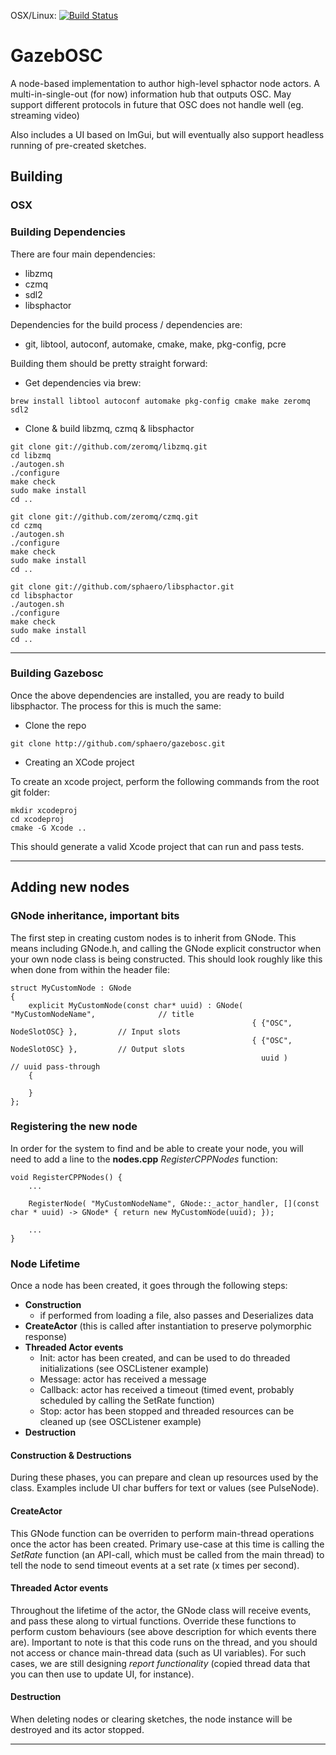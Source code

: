 OSX/Linux: [![Build Status](https://api.travis-ci.org/aaronvark/gazebosc.png?branch=master)](https://travis-ci.org/aaronvark/gazebosc)

# GazebOSC

A node-based implementation to author high-level sphactor node actors. A multi-in-single-out (for now) information hub that outputs OSC. May support different protocols in future that OSC does not handle well (eg. streaming video)

Also includes a UI based on ImGui, but will eventually also support headless running of pre-created sketches.


## Building

### OSX

### Building Dependencies

There are four main dependencies:

 * libzmq
 * czmq
 * sdl2
 * libsphactor

Dependencies for the build process / dependencies are:

   * git, libtool, autoconf, automake, cmake, make, pkg-config, pcre

Building them should be pretty straight forward:

 * Get dependencies via brew:
```
brew install libtool autoconf automake pkg-config cmake make zeromq sdl2
```
 * Clone & build libzmq, czmq & libsphactor
```
git clone git://github.com/zeromq/libzmq.git
cd libzmq
./autogen.sh
./configure
make check
sudo make install
cd ..

git clone git://github.com/zeromq/czmq.git
cd czmq
./autogen.sh 
./configure 
make check
sudo make install
cd ..

git clone git://github.com/sphaero/libsphactor.git
cd libsphactor
./autogen.sh
./configure 
make check
sudo make install
cd ..
```

---

### Building Gazebosc

Once the above dependencies are installed, you are ready to build libsphactor. The process for this is much the same:

 * Clone the repo
```
git clone http://github.com/sphaero/gazebosc.git
```
 * Creating an XCode project

To create an xcode project, perform the following commands from the root git folder:

```
mkdir xcodeproj
cd xcodeproj
cmake -G Xcode ..
```
This should generate a valid Xcode project that can run and pass tests.

---

## Adding new nodes

### GNode inheritance, important bits

The first step in creating custom nodes is to inherit from GNode. This means including GNode.h, and calling the GNode explicit constructor when your own node class is being constructed. This should look roughly like this when done from within the header file:

```
struct MyCustomNode : GNode
{
    explicit MyCustomNode(const char* uuid) : GNode(   "MyCustomNodeName",              // title
                                                      { {"OSC", NodeSlotOSC} },         // Input slots
                                                      { {"OSC", NodeSlotOSC} },         // Output slots
                                                        uuid )                          // uuid pass-through
    {
       
    }
};
```
### Registering the new node
In order for the system to find and be able to create your node, you will need to add a line to the **nodes.cpp** *RegisterCPPNodes* function:
```
void RegisterCPPNodes() {
    ...
    
    RegisterNode( "MyCustomNodeName", GNode::_actor_handler, [](const char * uuid) -> GNode* { return new MyCustomNode(uuid); });
    
    ...
}
```

### Node Lifetime

Once a node has been created, it goes through the following steps:
 * **Construction**
   * if performed from loading a file, also passes and Deserializes data
 * **CreateActor** (this is called after instantiation to preserve polymorphic response)
 * **Threaded Actor events**
   * Init: actor has been created, and can be used to do threaded initializations (see OSCListener example)
   * Message: actor has received a message
   * Callback: actor has received a timeout (timed event, probably scheduled by calling the SetRate function)
   * Stop: actor has been stopped and threaded resources can be cleaned up (see OSCListener example)
 * **Destruction**

#### Construction & Destructions
During these phases, you can prepare and clean up resources used by the class. Examples include UI char buffers for text or values (see PulseNode).

#### CreateActor
This GNode function can be overriden to perform main-thread operations once the actor has been created. Primary use-case at this time is calling the *SetRate* function (an API-call, which must be called from the main thread) to tell the node to send timeout events at a set rate (x times per second).

#### Threaded Actor events
Throughout the lifetime of the actor, the GNode class will receive events, and pass these along to virtual functions. Override these functions to perform custom behaviours (see above description for which events there are). Important to note is that this code runs on the thread, and you should not access or chance main-thread data (such as UI variables). For such cases, we are still designing *report functionality* (copied thread data that you can then use to update UI, for instance).

#### Destruction
When deleting nodes or clearing sketches, the node instance will be destroyed and its actor stopped.

---
